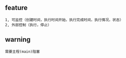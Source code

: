 feature
------------

	1, 可监控（创建时间，执行时间开始，执行完成时间，执行情况，状态）
	2, 外部控制（执行，停止）


warning
------------

    需要主程(main)阻塞